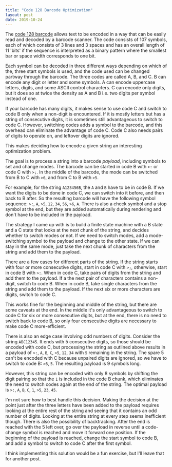 ```yaml
---
title: "Code 128 Barcode Optimization"
layout: post
date: 2019-10-24
---
```


The [code 128 barcode][wikipedia] allows text to be encoded
in a way that can be easily read and decoded by a barcode scanner.
The code consists of 107 symbols, each of which consists of 3 lines and 3 spaces
and has an overall length of 11 'bits' if the sequence is interpreted
as a binary pattern where the smallest bar or space width corresponds to one bit.

[wikipedia]: https://en.wikipedia.org/wiki/Code_128

Each symbol can be decoded in three different ways
depending on which of the, three start symbols is used,
and the code used can be changed partway through the barcode.
The three codes are called A, B, and C.
B can encode any digit or letter and some symbols.
A can encode uppercase letters, digits, and some ASCII control characters.
C can encode only digits, but it does so at twice the density as A and B
i.e. two digits per symbol instead of one.

If your barcode has many digits, it makes sense to use code C
and switch to code B only when a non-digit is encountered.
If it is mostly letters but has a string of consecutive digits,
it is sometimes still advantageous to switch to code C.
However, switching codes adds a symbol to the barcode,
and this overhead can eliminate the advantage of code C.
Code C also needs pairs of digits to operate on,
and leftover digits are ignored.

This makes deciding how to encode a given string
an interesting optimization problem.

The goal is to process a string into a barcode _payload_,
including symbols to set and change modes.
The barcode can be started in code B with `>:` or code C with `>;`.
In the middle of the barcode, the mode can be switched from B to C with `>6`,
and from C to B with `>5`.

For example, for the string `A123456B`, the `A` and `B` have to be in code B.
If we want the digits to be done in code C, we can switch into it before, 
and then back to B after.
So the resulting barcode will have the following symbol sequence:
`>:`, `A`, `>5`, `12`, `34`, `56`, `>6`, `A`.
There is also a check symbol and a stop symbol at the end,
but they are added automatically during rendering
and don't have to be included in the payload.

The strategy I came up with is to build a finite state machine
with a B state and a C state
that looks at the next chunk of the string,
and decides whether to switch modes or not.
If we need to switch modes, add a mode-switching symbol to the payload
and change to the other state.
If we can stay in the same mode,
just take the next chunk of characters from the string
and add them to the payload.

There are a few cases for different parts of the string.
If the string starts with four or more consecutive digits,
start in code C with `>;`, otherwise, start in code B with `>:`.
When in code C, take pairs of digits from the string and add them to the payload.
If a the next pair of characters contains a non-digit, switch to code B.
When in code B, take single characters from the string
and add them to the payload.
If the next six or more characters are digits, switch to code C.

This works fine for the beginning and middle of the string,
but there are some caveats at the end.
In the middle it's only advantageous to switch to code C
for six or more consecutive digits,
but at the end, there is no need to switch back to code B,
so only four consecutive digits are necessary to make code C more-efficient.

There is also an edge case involving odd numbers of digits.
Consider the string `ABC12345`.
It ends with 5 consecutive digits, so those should be encoded with code C,
but processing the string as outlined above results in a payload of
`>:`, `A`, `B`, `C`, `>5`, `12`, `34` with `5` remaining in the string.
The spare 5 can't be encoded with C because unpaired digits are ignored,
so we have to switch to code B: `>6`, `5`.
The resulting payload is 9 symbols long.

However, this string can be encoded with only 8 symbols
by shifting the digit pairing so that the `1` is included in the code B chunk,
which eliminates the need to switch codes again at the end of the string.
The optimal payload is `>:`, `A`, `B`, `C`, `1`, `>5`, `23`, `45`.

I'm not sure how to best handle this decision.
Making the decision at the point just after the three letters
have been added to the payload requires looking at the entire rest of the string
and seeing that it contains an odd number of digits.
Looking at the entire string at every step seems inefficient though.
There is also the possibility of backtracking.
After the end is reached with the 5 left over, go over the payload in reverse
until a code-change symbol is reached and move it forward one position.
If the beginning of the payload is reached, change the start symbol to code B,
and add a symbol to switch to code C after the first symbol.

I think implementing this solution would be a fun exercise,
but I'll leave that for another post.
